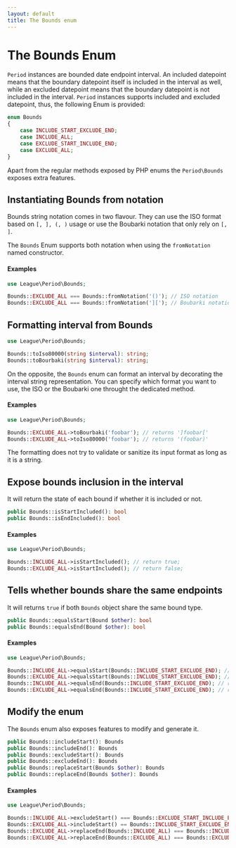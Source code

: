 ```yaml
---
layout: default
title: The Bounds enum
---
```


# The Bounds Enum

`Period` instances are bounded date endpoint interval. An included datepoint means that the boundary datepoint itself 
is included in the interval as well, while an excluded datepoint means that the boundary datepoint is not included 
in the interval. `Period` instances supports included and excluded datepoint, thus, the following Enum is provided:

```php
enum Bounds
{
    case INCLUDE_START_EXCLUDE_END;
    case INCLUDE_ALL;
    case EXCLUDE_START_INCLUDE_END;
    case EXCLUDE_ALL;
}
```

Apart from the regular methods exposed by PHP enums the `Period\Bounds`  exposes extra features.

## Instantiating Bounds from notation

Bounds string notation comes in two flavour. They can use the ISO format based on `[, ], (, )` usage or
use the Boubarki notation that only rely on `[, ]`. 

The `Bounds` Enum supports both notation when using the `fromNotation` named constructor.

#### Examples

~~~php
use League\Period\Bounds;

Bounds::EXCLUDE_ALL === Bounds::fromNotation('()'); // ISO notation
Bounds::EXCLUDE_ALL === Bounds::fromNotation(']['); // Boubarki notation
~~~

## Formatting interval from Bounds

~~~php
use League\Period\Bounds;

Bounds::toIso80000(string $interval): string;
Bounds::toBourbaki(string $interval): string;
~~~

On the opposite, the `Bounds` enum can format an interval by decorating the interval string representation.
You can specify which format you want to use, the ISO or the Boubarki one throught the dedicated method.

#### Examples

~~~php
use League\Period\Bounds;

Bounds::EXCLUDE_ALL->toBourbaki('foobar'); // returns ']foobar['
Bounds::EXCLUDE_ALL->toIso80000('foobar'); // returns '(foobar)'
~~~

<p class="message-notice">The formatting does not try to validate or sanitize its input format as long as it is a string.</p>

## Expose bounds inclusion in the interval

It will return the state of each bound if whether it is included or not.

~~~php
public Bounds::isStartIncluded(): bool
public Bounds::isEndIncluded(): bool
~~~

#### Examples

~~~php
use League\Period\Bounds;

Bounds::INCLUDE_ALL->isStartIncluded(); // return true;
Bounds::EXCLUDE_ALL->isStartIncluded(); // return false;
~~~

## Tells whether bounds share the same endpoints

It will returns `true` if both `Bounds` object share the same bound type.

~~~php
public Bounds::equalsStart(Bound $other): bool
public Bounds::equalsEnd(Bound $other): bool
~~~

#### Examples

~~~php
use League\Period\Bounds;

Bounds::INCLUDE_ALL->equalsStart(Bounds::INCLUDE_START_EXCLUDE_END); // return true;
Bounds::EXCLUDE_ALL->equalsStart(Bounds::INCLUDE_START_EXCLUDE_END); // return false;
Bounds::INCLUDE_ALL->equalsEnd(Bounds::INCLUDE_START_EXCLUDE_END); // return false;
Bounds::EXCLUDE_ALL->equalsEnd(Bounds::INCLUDE_START_EXCLUDE_END); // return true;
~~~

## Modify the enum

The `Bounds` enum also exposes features to modify and generate it.

~~~php
public Bounds::includeStart(): Bounds
public Bounds::includeEnd(): Bounds
public Bounds::excludeStart(): Bounds
public Bounds::excludeEnd(): Bounds
public Bounds::replaceStart(Bounds $other): Bounds
public Bounds::replaceEnd(Bounds $other): Bounds
~~~

#### Examples

~~~php
use League\Period\Bounds;

Bounds::INCLUDE_ALL->excludeStart() === Bounds::EXCLUDE_START_INCLUDE_END; // return true;
Bounds::EXCLUDE_ALL->includeStart() == Bounds::INCLUDE_START_EXCLUDE_END; // return true;
Bounds::EXCLUDE_ALL->replaceEnd(Bounds::INCLUDE_ALL) === Bounds::INCLUDE_START_EXCLUDE_END; // return true;
Bounds::EXCLUDE_ALL->replaceEnd(Bounds::EXCLUDE_ALL) === Bounds::EXCLUDE_ALL; // return true;
~~~
